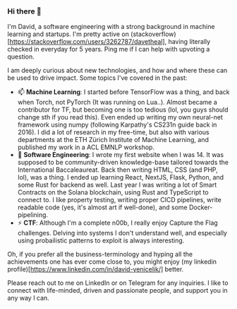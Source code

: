 ### Hi there 👋

I'm David, a software engineering with a strong background in machine learning and startups. I'm pretty active on (stackoverflow)[https://stackoverflow.com/users/3262787/davetheal], having literally checked in everyday for 5 years. Ping me if I can help with upvoting a question. 

I am deeply curious about new technologies, and how and where these can be used to drive impact. Some topics I've covered in the past:

- 📫 **Machine Learning**: I started before TensorFlow was a thing, and back when Torch, not PyTorch (It was running on Lua..). Almost became a contributor for TF, but becoming one is too tedious (lol, you guys should change sth if you read this). Even ended up writing my own neural-net framework using numpy (following Karpathy's CS231n guide back in 2016). I did a lot of research in my free-time, but also with various departments at the ETH Zürich Institute of Machine Learning, and published my work in a ACL EMNLP workshop. 
- 🌱 **Software Engineering**: I wrote my first website when I was 14. It was supposed to be community-driven knowledge-base tailored towards the International Baccaleaureat. Back then writing HTML, CSS (and PHP, lol), was a thing. I ended up learning React, NextJS, Flask, Python, and some Rust for backend as well. Last year I was writing a lot of Smart Contracts on the Solana blockchain, using Rust and TypeScript to connect to. I like property testing, writing proper CICD pipelines, write readable code (yes, it's almost art if well-done), and some Docker-pipelining.
- ⚡ **CTF**: Although I'm a complete n00b, I really enjoy Capture the Flag challenges. Delving into systems I don't understand well, and especially using probailistic patterns to exploit is always interesting. 

Oh, if you prefer all the business-terminology and hyping all the achievements one has ever come close to, you might enjoy (my linkedin profile)[https://www.linkedin.com/in/david-yenicelik/] better. 

Please reach out to me on LinkedIn or on Telegram for any inquiries. I like to connect with life-minded, driven and passionate people, and support you in any way I can. 


<!-- -->
